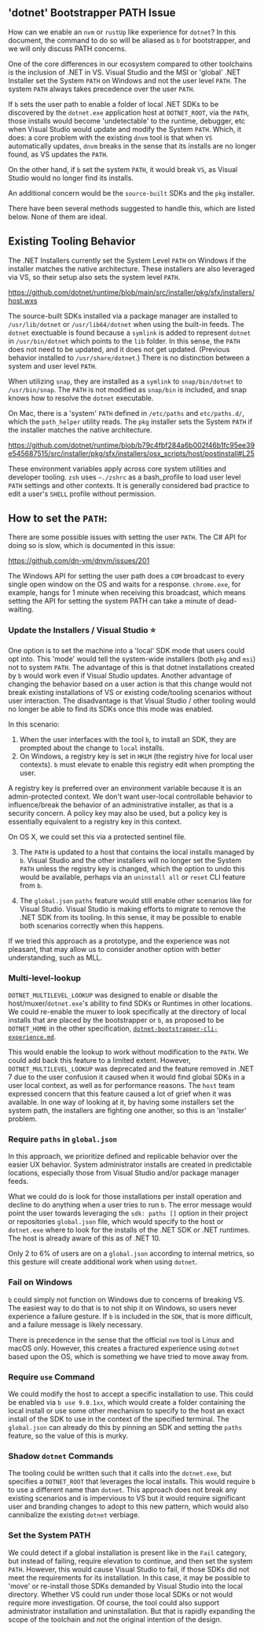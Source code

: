 ## 'dotnet' Bootstrapper PATH Issue

How can we enable an `nvm` or `rustUp` like experience for `dotnet`? In this document, the command to do so will be aliased as `b` for bootstrapper, and we will only discuss PATH concerns.

One of the core differences in our ecosystem compared to other toolchains is the inclusion of .NET in VS. Visual Studio and the MSI or 'global' .NET Installer set the System `PATH` on Windows and not the user level `PATH`. The system `PATH` always takes precedence over the user `PATH`.

If `b` sets the user path to enable a folder of local .NET SDKs to be discovered by the `dotnet.exe` application host at `DOTNET_ROOT`, via the `PATH`, those installs would become 'undetectable' to the runtime, debugger, etc when Visual Studio would update and modify the System `PATH`. Which, it does:  a core problem with the existing `dnvm` tool is that when `VS` automatically updates, `dnvm` breaks in the sense that its installs are no longer found, as VS updates the `PATH`.

On the other hand, if `b` set the system `PATH`, it would break `VS`, as Visual Studio would no longer find its installs.

An additional concern would be the `source-built` SDKs and the `pkg` installer.

There have been several methods suggested to handle this, which are listed below. None of them are ideal.

## Existing Tooling Behavior

The .NET Installers currently set the System Level `PATH` on Windows if the installer matches the native architecture. These installers are also leveraged via VS, so their setup also sets the system level `PATH`.

https://github.com/dotnet/runtime/blob/main/src/installer/pkg/sfx/installers/host.wxs

The source-built SDKs installed via a package manager are installed to `/usr/lib/dotnet` or `/usr/lib64/dotnet` when using the built-in feeds. The `dotnet` exectuable is found because a `symlink` is added to represent `dotnet` in `/usr/bin/dotnet` which points to the `lib` folder. In this sense, the `PATH` does not need to be updated, and it does not get updated. (Previous behavior installed to `/usr/share/dotnet`.) There is no distinction between a system and user level `PATH`.

When utilizing `snap`, they are installed as a `symlink` to `snap/bin/dotnet` to `/usr/bin/snap`. The `PATH` is not modified as `snap/bin` is included, and snap knows how to resolve the `dotnet` executable.

On Mac, there is a 'system' `PATH` defined in `/etc/paths` and `etc/paths.d/`, which the `path_helper` utility reads. The `pkg` installer sets the System `PATH` if the installer matches the native architecture.

https://github.com/dotnet/runtime/blob/b79c4fbf284a6b002f46b1fc95ee39e545687515/src/installer/pkg/sfx/installers/osx_scripts/host/postinstall#L25

 These environment variables apply across core system utilities and developer tooling. `zsh` uses `~./zshrc` as a bash_profile to load user level `PATH` settings and other contexts. It is generally considered bad practice to edit a user's `SHELL` profile without permission.

## How to set the `PATH`:

There are some possible issues with setting the user `PATH`.
The C# API for doing so is slow, which is documented in this issue:

https://github.com/dn-vm/dnvm/issues/201

The Windows API for setting the user path does a `COM` broadcast to every single open window on the OS and waits for a response. `chrome.exe`, for example, hangs for 1 minute when receiving this broadcast, which means setting the API for setting the system PATH can take a minute of dead-waiting.


### Update the Installers / Visual Studio :star:

One option is to set the machine into a 'local' SDK mode that users could opt into. This 'mode' would tell the system-wide installers (both `pkg` and `msi`) not to system `PATH`. The advantage of this is that dotnet installations created by `b` would work even if Visual Studio updates. Another advantage of changing the behavior based on a user action is that this change would not break existing installations of VS or existing code/tooling scenarios without user interaction. The disadvantage is that Visual Studio / other tooling would no longer be able to find its SDKs once this mode was enabled.

In this scenario:
1. When the user interfaces with the tool `b`, to install an SDK, they are prompted about the change to `local` installs.
2. On Windows, a registry key is set in `HKLM` (the registry hive for local user contexts). `b` must elevate to enable this registry edit when prompting the user.

A registry key is preferred over an environment variable because it is an admin-protected context. We don't want user-local controllable behavior to influence/break the behavior of an administrative installer, as that is a security concern. A policy key may also be used, but a policy key is essentially equivalent to a registry key in this context.

On OS X, we could set this via a protected sentinel file.

3. The `PATH` is updated to a host that contains the local installs managed by `b`. Visual Studio and the other installers will no longer set the System `PATH` unless the registry key is changed, which the option to undo this would be available, perhaps via an `uninstall all` or `reset` CLI feature from `b`.

4. The `global.json` `paths` feature would still enable other scenarios like for Visual Studio. Visual Studio is making efforts to migrate to remove the .NET SDK from its tooling. In this sense, it may be possible to enable both scenarios correctly when this happens.

If we tried this approach as a prototype, and the experience was not pleasant, that may allow us to consider another option with better understanding, such as MLL.

### Multi-level-lookup

`DOTNET_MULTILEVEL_LOOKUP` was designed to enable or disable the host/muxer/`dotnet.exe`'s ability to find SDKs or Runtimes in other locations. We could re-enable the muxer to look specifically at the directory of local installs that are placed by the bootstrapper or `b`, as proposed to be `DOTNET_HOME` in the other specification, [`dotnet-bootstrapper-cli-experience.md`](./dotnet-bootstrapper-cli-experience.md).

This would enable the lookup to work without modification to the `PATH`. We could add back this feature to a limited extent. However, `DOTNET_MULTILEVEL_LOOKUP` was deprecated and the feature removed in .NET 7 due to the user confusion it caused when it would find global SDKs in a user local context, as well as for performance reasons. The `host` team expressed concern that this feature caused a lot of grief when it was available. In one way of looking at it, by having some installers set the system path, the installers are fighting one another, so this is an 'installer' problem.

### Require `paths` in `global.json`

In this approach, we prioritize defined and replicable behavior over the easier UX behavior. System administrator installs are created in predictable locations, especially those from Visual Studio and/or package manager feeds.

What we could do is look for those installations per install operation and decline to do anything when a user tries to run `b`. The error message would point the user towards leveraging the `sdk: paths []` option in their project or repositories `global.json` file, which would specify to the host or `dotnet.exe` where to look for the installs of the .NET SDK or .NET runtimes. The host is already aware of this as of .NET 10.

Only 2 to 6% of users are on a `global.json` according to internal metrics, so this gesture will create additional work when using `dotnet`.

### Fail on Windows

`b` could simply not function on Windows due to concerns of breaking VS. The easiest way to do that is to not ship it on Windows, so users never experience a failure gesture. If `b` is included in the `SDK`, that is more difficult, and a failure message is likely necessary.

There is precedence in the sense that the official `nvm` tool is Linux and macOS only. However, this creates a fractured experience using `dotnet` based upon the OS, which is something we have tried to move away from.

### Require `use` Command

We could modify the host to accept a specific installation to use. This could be enabled via `b use 9.0.1xx`, which would create a folder containing the local install or use some other mechanism to specify to the host an exact install of the SDK to use in the context of the specified terminal. The `global.json` can already do this by pinning an SDK and setting the `paths` feature, so the value of this is murky.

### Shadow `dotnet` Commands

The tooling could be written such that it calls into the `dotnet.exe`, but specifies a `DOTNET_ROOT` that leverages the local installs. This would require `b` to use a different name than `dotnet`. This approach does not break any existing scenarios and is impervious to VS but it would require significant user and branding changes to adopt to this new pattern, which would also cannibalize the existing `dotnet` verbiage.

### Set the System PATH

We could detect if a global installation is present like in the `Fail` category, but instead of failing, require elevation to continue, and then set the system `PATH`. However, this would cause Visual Studio to fail, if those SDKs did not meet the requirements for its installation. In this case, it may be possible to 'move' or re-install those SDKs demanded by Visual Studio into the local directory. Whether VS could run under those local SDKs or not would require more investigation. Of course, the tool could also support administrator installation and uninstallation. But that is rapidly expanding the scope of the toolchain and not the original intention of the design.

